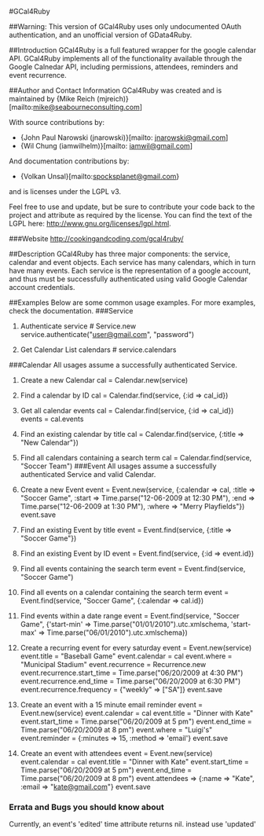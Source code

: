 #GCal4Ruby

##Warning:
This version of GCal4Ruby uses only undocumented OAuth authentication, and an
unofficial version of GData4Ruby.

##Introduction
GCal4Ruby is a full featured wrapper for the google calendar API.	 GCal4Ruby implements all of the functionality available through the Google Calnedar API, including permissions, attendees, reminders and event recurrence.	 

##Author and Contact Information
GCal4Ruby was created and is maintained by 
{Mike Reich (mjreich)}[mailto:mike@seabourneconsulting.com]

With source contributions by:

* {John Paul Narowski (jnarowski)}[mailto: jnarowski@gmail.com]
* {Wil Chung (iamwilhelm)}[mailto: iamwil@gmail.com]

And documentation contributions by:

* {Volkan Unsal}[mailto:spocksplanet@gmail.com}

and is licenses under the LGPL v3.

Feel free to use and update, but be sure to contribute your code back to the project and attribute as required by the license.	You can find the text of the LGPL here: http://www.gnu.org/licenses/lgpl.html.

###Website
http://cookingandcoding.com/gcal4ruby/

##Description
GCal4Ruby has three major components: the service, calendar and event objects.	Each service has many calendars, which in turn have many events.	Each service is the representation of a google account, and thus must be successfully authenticated using valid Google Calendar account credentials.	

##Examples
Below are some common usage examples.	 For more examples, check the documentation.
###Service
1. Authenticate
	service # Service.new
	service.authenticate("user@gmail.com", "password")

2. Get Calendar List
	calendars # service.calendars

###Calendar
All usages assume a successfully authenticated Service.
1. Create a new Calendar
	cal = Calendar.new(service)

2. Find a calendar by ID
	cal = Calendar.find(service, {:id => cal_id})

3. Get all calendar events
	cal = Calendar.find(service, {:id => cal_id})
	events = cal.events

4. Find an existing calendar by title
	cal = Calendar.find(service, {:title => "New Calendar"})

5. Find all calendars containing a search term
		cal = Calendar.find(service, "Soccer Team")
###Event
All usages assume a successfully authenticated Service and valid Calendar.
1. Create a new Event
	event = Event.new(service, {:calendar => cal, :title => "Soccer Game", :start => Time.parse("12-06-2009 at 12:30 PM"), :end => Time.parse("12-06-2009 at 1:30 PM"), :where => "Merry Playfields"})
	event.save

2. Find an existing Event by title
	event = Event.find(service, {:title => "Soccer Game"})

3. Find an existing Event by ID
	event = Event.find(service, {:id => event.id})

4. Find all events containing the search term
	event = Event.find(service, "Soccer Game")

5. Find all events on a calendar containing the search term
	event = Event.find(service, "Soccer Game", {:calendar => cal.id})

6. Find events within a date range
		event = Event.find(service, "Soccer Game", {'start-min' => Time.parse("01/01/2010").utc.xmlschema, 'start-max' => Time.parse("06/01/2010").utc.xmlschema})

7. Create a recurring event for every saturday
	event = Event.new(service)
	event.title = "Baseball Game"
	event.calendar = cal
	event.where = "Municipal Stadium"
	event.recurrence = Recurrence.new
	event.recurrence.start_time = Time.parse("06/20/2009 at 4:30 PM")
	event.recurrence.end_time = Time.parse("06/20/2009 at 6:30 PM")
	event.recurrence.frequency = {"weekly" => ["SA"]}
	event.save 

8. Create an event with a 15 minute email reminder
	event = Event.new(service)
	event.calendar = cal
	event.title = "Dinner with Kate"
	event.start_time = Time.parse("06/20/2009 at 5 pm")
	event.end_time = Time.parse("06/20/2009 at 8 pm")
	event.where = "Luigi's"
	event.reminder = {:minutes => 15, :method => 'email'}
	event.save

9. Create an event with attendees
	event = Event.new(service)
	event.calendar = cal
	event.title = "Dinner with Kate"
	event.start_time = Time.parse("06/20/2009 at 5 pm")
	event.end_time = Time.parse("06/20/2009 at 8 pm")
	event.attendees => {:name => "Kate", :email => "kate@gmail.com"}
	event.save

### Errata and Bugs you should know about
Currently, an event's 'edited' time attribute returns nil. instead use
'updated'
